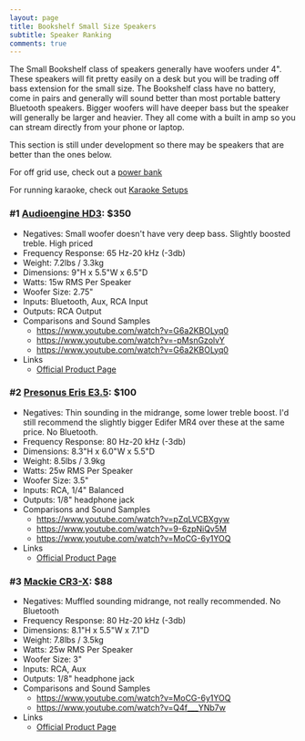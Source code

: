 ```yaml
---
layout: page
title: Bookshelf Small Size Speakers
subtitle: Speaker Ranking
comments: true
---
```


The Small Bookshelf class of speakers generally have woofers under 4". These speakers will fit pretty easily on a desk but you will be trading off bass extension for the small size. The Bookshelf class have no battery, come in pairs and generally will sound better than most portable battery Bluetooth speakers. Bigger woofers will have deeper bass but the speaker will generally be larger and heavier. They all come with a built in amp so you can stream directly from your phone or laptop.

This section is still under development so there may be speakers that are better than the ones below.

For off grid use, check out a [power bank](/portable-power-stations/)

For running karaoke, check out [Karaoke Setups](/karaoke-setups/)

### #1 [Audioengine HD3](https://www.amazon.com/Audioengine-Wireless-Speakers-Bluetooth-Bookshelf/dp/B08SHSVFLY?crid=2PAOFMKQJCA92&dib=eyJ2IjoiMSJ9.-lgXjJT-hOTZbGuByE457OF0Wix6VS3ewqvk55KMbHFK9drJd9dPtMZnw5zhXnbPA4IT_kdb65nx3HXZGXsJSq7RLZtQqtKx4U9oHdLDku4miz1C_OfosL-sk1i_jJZ7j57PSlh0mCElO-JjMwmfH0nqTA_KNKznLd2PkXcQIwlah7Pla45MAoQnqVa0vIxD4-QFWJo3AP_lbgvIldGnXPCMA5NNArUmNUg-KW8kcLc.lADSUyfnqhNaacghdfKgOwANKhiZRs8voVHmAORVj_E&dib_tag=se&keywords=audioengine%2Bhd3&qid=1713997265&sprefix=audioengine%2Bhd%2Caps%2C240&sr=8-1-spons&ufe=app_do%3Aamzn1.fos.1740e8b9-be2d-46a4-a376-9d8efb903409&sp_csd=d2lkZ2V0TmFtZT1zcF9hdGY&th=1&linkCode=ll1&tag=rankingspea01-20&linkId=88358c04e2d0204d09b8fad4ef74fdf5&language=en_US&ref_=as_li_ss_tl): $350
- Negatives: Small woofer doesn't have very deep bass. Slightly boosted treble. High priced
- Frequency Response: 65 Hz-20 kHz (-3db)
- Weight: 7.2lbs / 3.3kg
- Dimensions: 9"H x 5.5"W x 6.5"D
- Watts: 15w RMS Per Speaker
- Woofer Size: 2.75"
- Inputs: Bluetooth, Aux, RCA Input
- Outputs: RCA Output
- Comparisons and Sound Samples
    - <https://www.youtube.com/watch?v=G6a2KBOLyq0>
    - <https://www.youtube.com/watch?v=-pMsnGzolvY>
    - <https://www.youtube.com/watch?v=G6a2KBOLyq0>
- Links
    - [Official Product Page](https://audioengine.com/shop/speakers/hd-series/hd3-wireless-speakers/)

### #2 [Presonus Eris E3.5](https://www.amazon.com/PreSonus-Eris-3-5-Gen-Studio-Quality/dp/B0C88ZB3D9?crid=1BXBDC5F38PWQ&dib=eyJ2IjoiMSJ9.31xFOOR9-gtwERWHMFQPHM5MYzxWi333F-Ang6AXHb3XRfCOYSLQJeHqCRd51uoev37Y5AFj5-iiuMPmIKs1sBOfZLcFu8VTnPbfgl4Y-TwbCC2GD3RBluuNdXj-UctmFhVXr-bMZqheVK-4D2wA9Ea7-391phJHoZkMT2K1wIYSC7Pq7pF-HwUO8ISTqLc-cDWQXnZXhmYtv_B0DWVWM5UMAFCRxYh_P5JHLPiYPA_IDndatQwgaJPnpTmMyqYdYOjPNBkmZhGzdO58Agx9rN8qaVCFnH7bbhXVdps5s9g.ZiYxrPMTMWIMwq1RC9Un4I2kNwKx0o0oq3yJw_n9Im4&dib_tag=se&keywords=Presonus%2BEris%2BE3.5&qid=1716352093&sprefix=presonus%2Beris%2Be3.5%2Caps%2C197&sr=8-2&th=1&linkCode=ll1&tag=rankingspea01-20&linkId=d6e9ea8d126e89623f2728cc97200109&language=en_US&ref_=as_li_ss_tl): $100
- Negatives: Thin sounding in the midrange, some lower treble boost. I'd still recommend the slightly bigger Edifer MR4 over these at the same price. No Bluetooth.
- Frequency Response: 80 Hz-20 kHz (-3db)
- Dimensions: 8.3"H x 6.0"W x 5.5"D
- Weight: 8.5lbs / 3.9kg
- Watts: 25w RMS Per Speaker
- Woofer Size: 3.5"
- Inputs: RCA, 1/4" Balanced
- Outputs: 1/8" headphone jack
- Comparisons and Sound Samples
    - <https://www.youtube.com/watch?v=pZqLVCBXgyw>
    - <https://www.youtube.com/watch?v=9-6zpNiQv5M>
    - <https://www.youtube.com/watch?v=MoCG-6y1YOQ>
- Links
    - [Official Product Page](https://legacy.presonus.com/products/Eris-E35)

### #3 [Mackie CR3-X](https://www.amazon.com/Mackie-Creative-Reference-Multimedia-Professional/dp/B083N8N7TB?crid=3VVZH09RP3KC6&dib=eyJ2IjoiMSJ9.d-4Eu3yGmWJ5akzu6LiehmOqAWostuJce0FZCE3NempL06EOYsIUkGgXW8p3bxDOidk90SvU9Mr64mxJe1i3PnE-2-Mg8e2U7MAjsfgrzwvgP3IXw54myLmCDQ61dfzK2qcM_hOIY7F6MUN4N_Z5JpUZ3RCvDuYiqf3QHseRsX1djCMx1zhQ-V13-TKc3zh5yFKIWVdsvck6g46_dZQygE9n86i0lpbqXts0aqz76140MinXbD-yJjxcpVAbgUlMNjfvWW4aS1-xiO5sG28k7h9eOcZyKnXsjAKS5j2kFQM.TA77MhOkG1KRMBQIhofwZEyAKR5mqMnSbXxIvznf19Y&dib_tag=se&keywords=mackie%2Bcr3&qid=1716352480&sprefix=mackie%2Bcr3%2Caps%2C195&sr=8-2&th=1&linkCode=ll1&tag=rankingspea01-20&linkId=74cf1a31342968d7d02e77be62467d27&language=en_US&ref_=as_li_ss_tl): $88
- Negatives: Muffled sounding midrange, not really recommended. No Bluetooth
- Frequency Response: 80 Hz-20 kHz (-3db)
- Dimensions: 8.1"H x 5.5"W x 7.1"D
- Weight: 7.8lbs / 3.5kg
- Watts: 25w RMS Per Speaker
- Woofer Size: 3"
- Inputs: RCA, Aux
- Outputs: 1/8" headphone jack
- Comparisons and Sound Samples
    - <https://www.youtube.com/watch?v=MoCG-6y1YOQ>
    - <https://www.youtube.com/watch?v=Q4f___YNb7w>
- Links
    - [Official Product Page](https://mackie.com/en/products/studio-monitoring/cr-x-series/CR3_X.html)
